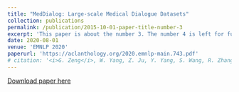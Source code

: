 ```yaml
---
title: "MedDialog: Large-scale Medical Dialogue Datasets"
collection: publications
permalink: /publication/2015-10-01-paper-title-number-3
excerpt: 'This paper is about the number 3. The number 4 is left for future work.'
date: 2020-08-01
venue: 'EMNLP 2020'
paperurl: 'https://aclanthology.org/2020.emnlp-main.743.pdf'
# citation: '<i>G. Zeng</i>, W. Yang, Z. Ju, Y. Yang, S. Wang, R. Zhang, M. Zhou, J. Zeng, X. Dong, R. Zhang, H. Fang, P. Zhu, S. Chen, P. Xie. (2020). &quot;MedDialog: Large-scale Medical Dialogue Datasets. &quot; <i>EMNLP 2020</i>. 1(3).'
---
```

<!-- This paper is about the number 3. The number 4 is left for future work. -->

[Download paper here](https://aclanthology.org/2020.emnlp-main.743.pdf)